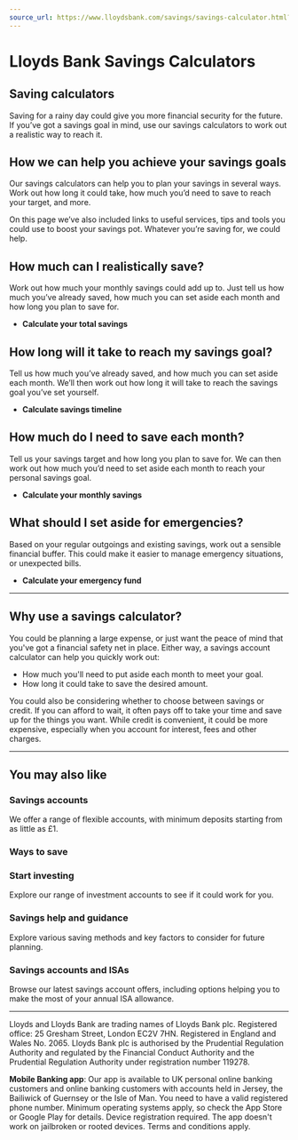 ```yaml
---
source_url: https://www.lloydsbank.com/savings/savings-calculator.html?WT.ac=rc/ymal/savings-calculator
---
```


# Lloyds Bank Savings Calculators

## Saving calculators

Saving for a rainy day could give you more financial security for the future. If you’ve got a savings goal in mind, use our savings calculators to work out a realistic way to reach it.

## How we can help you achieve your savings goals

Our savings calculators can help you to plan your savings in several ways. Work out how long it could take, how much you’d need to save to reach your target, and more.

On this page we’ve also included links to useful services, tips and tools you could use to boost your savings pot. Whatever you’re saving for, we could help.

## How much can I realistically save?

Work out how much your monthly savings could add up to. Just tell us how much you’ve already saved, how much you can set aside each month and how long you plan to save for.

- **Calculate your total savings**

## How long will it take to reach my savings goal?

Tell us how much you’ve already saved, and how much you can set aside each month. We’ll then work out how long it will take to reach the savings goal you’ve set yourself.

- **Calculate savings timeline**

## How much do I need to save each month?

Tell us your savings target and how long you plan to save for. We can then work out how much you’d need to set aside each month to reach your personal savings goal.

- **Calculate your monthly savings**

## What should I set aside for emergencies?

Based on your regular outgoings and existing savings, work out a sensible financial buffer. This could make it easier to manage emergency situations, or unexpected bills.

- **Calculate your emergency fund**

---

## Why use a savings calculator?

You could be planning a large expense, or just want the peace of mind that you've got a financial safety net in place. Either way, a savings account calculator can help you quickly work out:

- How much you'll need to put aside each month to meet your goal.
- How long it could take to save the desired amount. 

You could also be considering whether to choose between savings or credit. If you can afford to wait, it often pays off to take your time and save up for the things you want. While credit is convenient, it could be more expensive, especially when you account for interest, fees and other charges.

---

## You may also like

### Savings accounts
We offer a range of flexible accounts, with minimum deposits starting from as little as £1.

### Ways to save

### Start investing
Explore our range of investment accounts to see if it could work for you.

### Savings help and guidance
Explore various saving methods and key factors to consider for future planning.

### Savings accounts and ISAs
Browse our latest savings account offers, including options helping you to make the most of your annual ISA allowance.

---

Lloyds and Lloyds Bank are trading names of Lloyds Bank plc. Registered office: 25 Gresham Street, London EC2V 7HN. Registered in England and Wales No. 2065. Lloyds Bank plc is authorised by the Prudential Regulation Authority and regulated by the Financial Conduct Authority and the Prudential Regulation Authority under registration number 119278.

**Mobile Banking app**: Our app is available to UK personal online banking customers and online banking customers with accounts held in Jersey, the Bailiwick of Guernsey or the Isle of Man. You need to have a valid registered phone number. Minimum operating systems apply, so check the App Store or Google Play for details. Device registration required. The app doesn't work on jailbroken or rooted devices. Terms and conditions apply.
